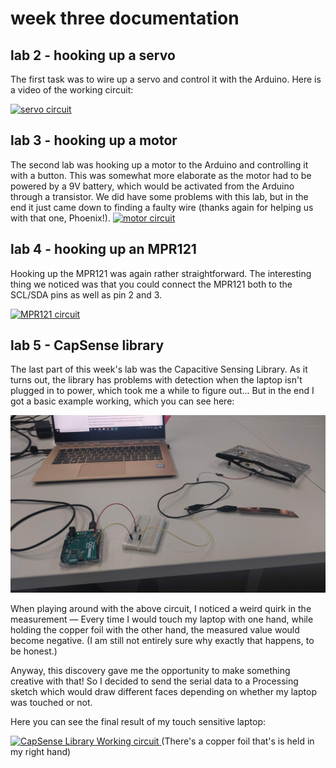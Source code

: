 # week three documentation

## lab 2 - hooking up a servo

The first task was to wire up a servo and control it with the Arduino. Here is a video of the working circuit:

[
![servo circuit](https://i3.ytimg.com/vi/hFzfkMQsJAM/maxresdefault.jpg)
](https://youtu.be/hFzfkMQsJAM)

## lab 3 - hooking up a motor

The second lab was hooking up a motor to the Arduino and controlling it with a button. This was somewhat more elaborate as the motor had to be powered by a 9V battery, which would be activated from the Arduino through a transistor.
We did have some problems with this lab, but in the end it just came down to finding a faulty wire (thanks again for helping us with that one, Phoenix!).
[
![motor circuit](https://i3.ytimg.com/vi/cl_hvjHIYIQ/maxresdefault.jpg)
](https://www.youtube.com/watch?v=cl_hvjHIYIQ)

## lab 4 - hooking up an MPR121

Hooking up the MPR121 was again rather straightforward. The interesting thing we noticed was that you could connect the MPR121 both to the SCL/SDA pins as well as pin 2 and 3.

[
![MPR121 circuit](https://i3.ytimg.com/vi/YjwdJJ06TAE/maxresdefault.jpg)
](https://youtu.be/YjwdJJ06TAE)

## lab 5 - CapSense library

The last part of this week's lab was the Capacitive Sensing Library. As it turns out, the library has problems with detection when the laptop isn't plugged in to power, which took me a while to figure out... But in the end I got a basic example working, which you can see here:

![CapSense Library Working circuit](images/capsense.jpg)

When playing around with the above circuit, I noticed a weird quirk in the measurement &mdash; Every time I would touch my laptop with one hand, while holding the copper foil with the other hand, the measured value would become negative. (I am still not entirely sure why exactly that happens, to be honest.)

Anyway, this discovery gave me the opportunity to make something creative with that!
So I decided to send the serial data to a Processing sketch which would draw different faces depending on whether my laptop was touched or not.

Here you can see the final result of my touch sensitive laptop:

[
![CapSense Library Working circuit](https://i3.ytimg.com/vi/nMj0s4Ar5yk/maxresdefault.jpg)
](https://www.youtube.com/watch?v=nMj0s4Ar5yk)
(There's a copper foil that's is held in my right hand)
